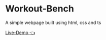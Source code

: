 # Workout-Bench

A simple webpage built using html, css and ts

[Live-Demo :point_left:](https://rohankajale.github.io/workout-bench/)
